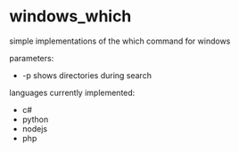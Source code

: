 # windows_which
simple implementations of the which command for windows

parameters:
- -p shows directories during search

languages currently implemented:
- c#
- python
- nodejs
- php






